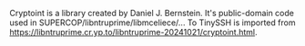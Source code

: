 Cryptoint is a library created by Daniel J. Bernstein.
It's public-domain code used in SUPERCOP/libntruprime/libmceliece/...
To TinySSH is imported from https://libntruprime.cr.yp.to/libntruprime-20241021/cryptoint.html.
